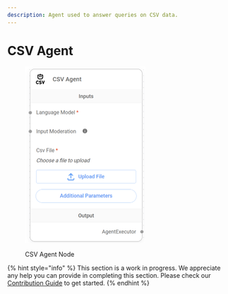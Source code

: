 ```yaml
---
description: Agent used to answer queries on CSV data.
---
```


# CSV Agent

<figure><img src="../../../.gitbook/assets/image (16) (1) (1) (2).png" alt="" width="273"><figcaption><p>CSV Agent Node</p></figcaption></figure>

{% hint style="info" %}
This section is a work in progress. We appreciate any help you can provide in completing this section. Please check our [Contribution Guide](broken-reference) to get started.
{% endhint %}
